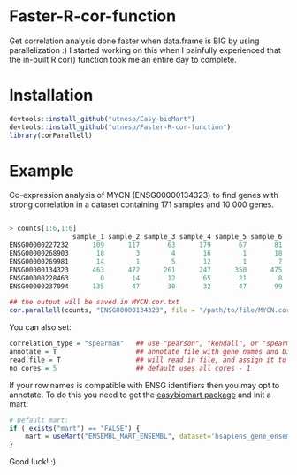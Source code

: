 # Faster-R-cor-function
Get correlation analysis done faster when data.frame is BIG by using parallelization :) 
I started working on this when I painfully experienced that the in-built R cor() function took me an entire day to complete.

# Installation
```R
devtools::install_github("utnesp/Easy-bioMart")
devtools::install_github("utnesp/Faster-R-cor-function")
library(corParallell)
```

# Example
Co-expression analysis of MYCN (ENSG00000134323) to find genes with strong correlation in a dataset containing 171 samples and 10 000 genes.

```R

> counts[1:6,1:6]
                sample_1 sample_2 sample_3 sample_4 sample_5 sample_6
ENSG00000227232      109      117       63      179       67       81
ENSG00000268903       18        3        4       16        1       18
ENSG00000269981       14        1        5       12        1        7
ENSG00000134323      463      472      261      247      350      475
ENSG00000228463        0       14       12       65       21        8
ENSG00000237094      135       47       30       32       47       99

## the output will be saved in MYCN.cor.txt
cor.parallell(counts, "ENSG00000134323", file = "/path/to/file/MYCN.cor.txt")

```

You can also set:
```R
correlation_type = "spearman"   ## use "pearson", "kendall", or "spearman" (default "pearson")
annotate = T                    ## annotate file with gene names and biotype using easybiomart::ensg2ext_name_biotype()
read.file = T                   ## will read in file, and assign it to global environment with name MYCN.cor
no_cores = 5                    ## default uses all cores - 1
```

If your row.names is compatible with ENSG identifiers then you may opt to annotate. To do this you need to get the [easybiomart package](https://github.com/utnesp/Easy-bioMart) and init a mart:
```R
# Default mart:
if ( exists("mart") == "FALSE") {
    mart = useMart("ENSEMBL_MART_ENSEMBL", dataset='hsapiens_gene_ensembl')
}
```

Good luck! :)


